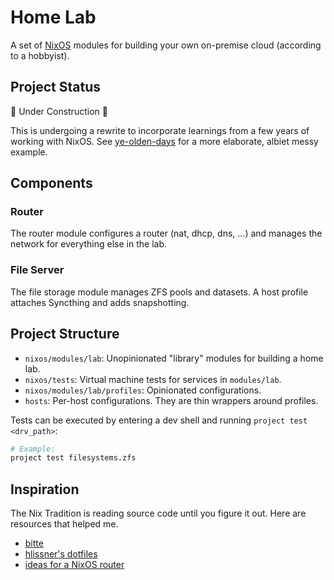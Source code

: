 # Home Lab

A set of [NixOS](https://nixos.org/) modules for building your own on-premise cloud (according to a hobbyist).

## Project Status

:construction: Under Construction :construction:

This is undergoing a rewrite to incorporate learnings from a few years of working with NixOS. See [ye-olden-days](https://github.com/PsychoLlama/home-lab/tree/ye-olden-days) for a more elaborate, albiet messy example.

## Components

### Router

The router module configures a router (nat, dhcp, dns, ...) and manages the network for everything else in the lab.

### File Server

The file storage module manages ZFS pools and datasets. A host profile attaches Syncthing and adds snapshotting.

## Project Structure

- `nixos/modules/lab`: Unopinionated "library" modules for building a home lab.
- `nixos/tests`: Virtual machine tests for services in `modules/lab`.
- `nixos/modules/lab/profiles`: Opinionated configurations.
- `hosts`: Per-host configurations. They are thin wrappers around profiles.

Tests can be executed by entering a dev shell and running `project test <drv_path>`:

```bash
# Example:
project test filesystems.zfs
```

## Inspiration

The Nix Tradition is reading source code until you figure it out. Here are resources that helped me.

- [bitte](https://github.com/input-output-hk/bitte)
- [hlissner's dotfiles](https://github.com/hlissner/dotfiles/)
- [ideas for a NixOS router](https://francis.begyn.be/blog/nixos-home-router)
